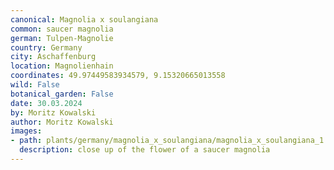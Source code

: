 ```yaml
---
canonical: Magnolia x soulangiana
common: saucer magnolia
german: Tulpen-Magnolie
country: Germany
city: Aschaffenburg
location: Magnolienhain
coordinates: 49.97449583934579, 9.15320665013558
wild: False
botanical_garden: False
date: 30.03.2024
by: Moritz Kowalski
author: Moritz Kowalski
images:
- path: plants/germany/magnolia_x_soulangiana/magnolia_x_soulangiana_1.jpg
  description: close up of the flower of a saucer magnolia
---
```

